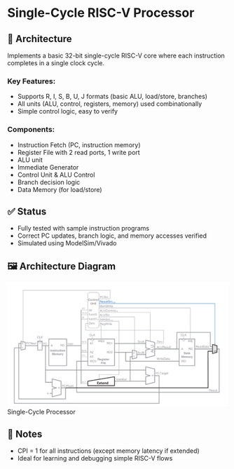 # Single-Cycle RISC-V Processor

## 🧠 Architecture

Implements a basic 32-bit single-cycle RISC-V core where each instruction completes in a single clock cycle.

### Key Features:
- Supports R, I, S, B, U, J formats (basic ALU, load/store, branches)
- All units (ALU, control, registers, memory) used combinationally
- Simple control logic, easy to verify

### Components:
- Instruction Fetch (PC, instruction memory)
- Register File with 2 read ports, 1 write port
- ALU unit
- Immediate Generator
- Control Unit & ALU Control
- Branch decision logic
- Data Memory (for load/store)

## ✅ Status

- Fully tested with sample instruction programs
- Correct PC updates, branch logic, and memory accesses verified
- Simulated using ModelSim/Vivado


## 🖼️ Architecture Diagram

![Datapath](images/Single-cycle_Processor.png)
Single-Cycle Processor

## 📌 Notes

- CPI = 1 for all instructions (except memory latency if extended)
- Ideal for learning and debugging simple RISC-V flows
